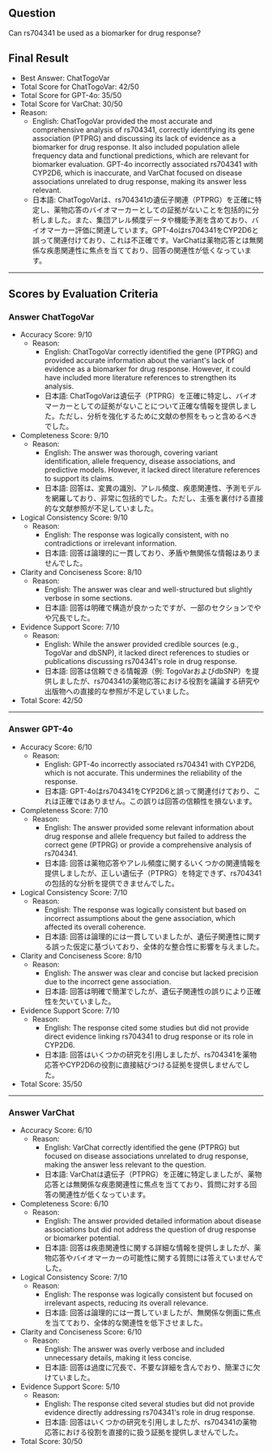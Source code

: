 ## Question

Can rs704341 be used as a biomarker for drug response?

## Final Result

- Best Answer: ChatTogoVar
- Total Score for ChatTogoVar: 42/50
- Total Score for GPT-4o: 35/50
- Total Score for VarChat: 30/50
- Reason:
  - English: ChatTogoVar provided the most accurate and comprehensive analysis of rs704341, correctly identifying its gene association (PTPRG) and discussing its lack of evidence as a biomarker for drug response. It also included population allele frequency data and functional predictions, which are relevant for biomarker evaluation. GPT-4o incorrectly associated rs704341 with CYP2D6, which is inaccurate, and VarChat focused on disease associations unrelated to drug response, making its answer less relevant.
  - 日本語: ChatTogoVarは、rs704341の遺伝子関連（PTPRG）を正確に特定し、薬物応答のバイオマーカーとしての証拠がないことを包括的に分析しました。また、集団アレル頻度データや機能予測を含めており、バイオマーカー評価に関連しています。GPT-4oはrs704341をCYP2D6と誤って関連付けており、これは不正確です。VarChatは薬物応答とは無関係な疾患関連性に焦点を当てており、回答の関連性が低くなっています。

---

## Scores by Evaluation Criteria

### Answer ChatTogoVar
- Accuracy Score: 9/10
  - Reason: 
    - English: ChatTogoVar correctly identified the gene (PTPRG) and provided accurate information about the variant's lack of evidence as a biomarker for drug response. However, it could have included more literature references to strengthen its analysis.
    - 日本語: ChatTogoVarは遺伝子（PTPRG）を正確に特定し、バイオマーカーとしての証拠がないことについて正確な情報を提供しました。ただし、分析を強化するために文献の参照をもっと含めるべきでした。
- Completeness Score: 9/10
  - Reason: 
    - English: The answer was thorough, covering variant identification, allele frequency, disease associations, and predictive models. However, it lacked direct literature references to support its claims.
    - 日本語: 回答は、変異の識別、アレル頻度、疾患関連性、予測モデルを網羅しており、非常に包括的でした。ただし、主張を裏付ける直接的な文献参照が不足していました。
- Logical Consistency Score: 9/10
  - Reason: 
    - English: The response was logically consistent, with no contradictions or irrelevant information.
    - 日本語: 回答は論理的に一貫しており、矛盾や無関係な情報はありませんでした。
- Clarity and Conciseness Score: 8/10
  - Reason: 
    - English: The answer was clear and well-structured but slightly verbose in some sections.
    - 日本語: 回答は明確で構造が良かったですが、一部のセクションでやや冗長でした。
- Evidence Support Score: 7/10
  - Reason: 
    - English: While the answer provided credible sources (e.g., TogoVar and dbSNP), it lacked direct references to studies or publications discussing rs704341's role in drug response.
    - 日本語: 回答は信頼できる情報源（例: TogoVarおよびdbSNP）を提供しましたが、rs704341の薬物応答における役割を議論する研究や出版物への直接的な参照が不足していました。
- Total Score: 42/50

---

### Answer GPT-4o
- Accuracy Score: 6/10
  - Reason: 
    - English: GPT-4o incorrectly associated rs704341 with CYP2D6, which is not accurate. This undermines the reliability of the response.
    - 日本語: GPT-4oはrs704341をCYP2D6と誤って関連付けており、これは正確ではありません。この誤りは回答の信頼性を損ないます。
- Completeness Score: 7/10
  - Reason: 
    - English: The answer provided some relevant information about drug response and allele frequency but failed to address the correct gene (PTPRG) or provide a comprehensive analysis of rs704341.
    - 日本語: 回答は薬物応答やアレル頻度に関するいくつかの関連情報を提供しましたが、正しい遺伝子（PTPRG）を特定できず、rs704341の包括的な分析を提供できませんでした。
- Logical Consistency Score: 7/10
  - Reason: 
    - English: The response was logically consistent but based on incorrect assumptions about the gene association, which affected its overall coherence.
    - 日本語: 回答は論理的には一貫していましたが、遺伝子関連性に関する誤った仮定に基づいており、全体的な整合性に影響を与えました。
- Clarity and Conciseness Score: 8/10
  - Reason: 
    - English: The answer was clear and concise but lacked precision due to the incorrect gene association.
    - 日本語: 回答は明確で簡潔でしたが、遺伝子関連性の誤りにより正確性を欠いていました。
- Evidence Support Score: 7/10
  - Reason: 
    - English: The response cited some studies but did not provide direct evidence linking rs704341 to drug response or its role in CYP2D6.
    - 日本語: 回答はいくつかの研究を引用しましたが、rs704341を薬物応答やCYP2D6の役割に直接結びつける証拠を提供しませんでした。
- Total Score: 35/50

---

### Answer VarChat
- Accuracy Score: 6/10
  - Reason: 
    - English: VarChat correctly identified the gene (PTPRG) but focused on disease associations unrelated to drug response, making the answer less relevant to the question.
    - 日本語: VarChatは遺伝子（PTPRG）を正確に特定しましたが、薬物応答とは無関係な疾患関連性に焦点を当てており、質問に対する回答の関連性が低くなっています。
- Completeness Score: 6/10
  - Reason: 
    - English: The answer provided detailed information about disease associations but did not address the question of drug response or biomarker potential.
    - 日本語: 回答は疾患関連性に関する詳細な情報を提供しましたが、薬物応答やバイオマーカーの可能性に関する質問には答えていませんでした。
- Logical Consistency Score: 7/10
  - Reason: 
    - English: The response was logically consistent but focused on irrelevant aspects, reducing its overall relevance.
    - 日本語: 回答は論理的には一貫していましたが、無関係な側面に焦点を当てており、全体的な関連性を低下させました。
- Clarity and Conciseness Score: 6/10
  - Reason: 
    - English: The answer was overly verbose and included unnecessary details, making it less concise.
    - 日本語: 回答は過度に冗長で、不要な詳細を含んでおり、簡潔さに欠けていました。
- Evidence Support Score: 5/10
  - Reason: 
    - English: The response cited several studies but did not provide evidence directly addressing rs704341's role in drug response.
    - 日本語: 回答はいくつかの研究を引用しましたが、rs704341の薬物応答における役割を直接的に扱う証拠を提供しませんでした。
- Total Score: 30/50